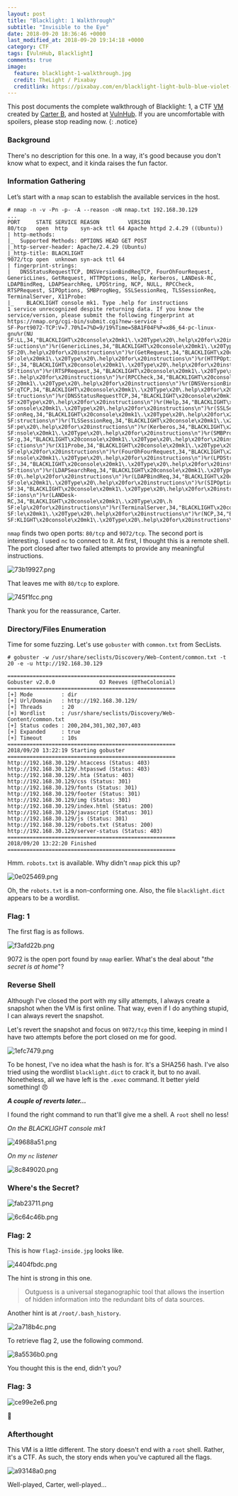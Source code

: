 ```yaml
---
layout: post
title: "Blacklight: 1 Walkthrough"
subtitle: "Invisible to the Eye"
date: 2018-09-20 18:36:46 +0000
last_modified_at: 2018-09-20 19:14:18 +0000
category: CTF
tags: [VulnHub, Blacklight]
comments: true
image:
  feature: blacklight-1-walkthrough.jpg
  credit: TheLight / Pixabay
  creditlink: https://pixabay.com/en/blacklight-light-bulb-blue-violet-915779/
---
```


This post documents the complete walkthrough of Blacklight: 1, a CTF [VM][1] created by [Carter B][2], and hosted at [VulnHub][3]. If you are uncomfortable with spoilers, please stop reading now.
{: .notice}

<!--more-->

### Background

There's no description for this one. In a way, it's good because you don't know what to expect, and it kinda raises the fun factor.

### Information Gathering

Let’s start with a `nmap` scan to establish the available services in the host.

```
# nmap -n -v -Pn -p- -A --reason -oN nmap.txt 192.168.30.129
...
PORT     STATE SERVICE REASON         VERSION
80/tcp   open  http    syn-ack ttl 64 Apache httpd 2.4.29 ((Ubuntu))
| http-methods:
|_  Supported Methods: OPTIONS HEAD GET POST
|_http-server-header: Apache/2.4.29 (Ubuntu)
|_http-title: BLACKLIGHT
9072/tcp open  unknown syn-ack ttl 64
| fingerprint-strings:
|   DNSStatusRequestTCP, DNSVersionBindReqTCP, FourOhFourRequest, GenericLines, GetRequest, HTTPOptions, Help, Kerberos, LANDesk-RC, LDAPBindReq, LDAPSearchReq, LPDString, NCP, NULL, RPCCheck, RTSPRequest, SIPOptions, SMBProgNeg, SSLSessionReq, TLSSessionReq, TerminalServer, X11Probe:
|_    BLACKLIGHT console mk1. Type .help for instructions
1 service unrecognized despite returning data. If you know the service/version, please submit the following fingerprint at https://nmap.org/cgi-bin/submit.cgi?new-service :
SF-Port9072-TCP:V=7.70%I=7%D=9/19%Time=5BA1F04F%P=x86_64-pc-linux-gnu%r(NU
SF:LL,34,"BLACKLIGHT\x20console\x20mk1\.\x20Type\x20\.help\x20for\x20instr
SF:uctions\n")%r(GenericLines,34,"BLACKLIGHT\x20console\x20mk1\.\x20Type\x
SF:20\.help\x20for\x20instructions\n")%r(GetRequest,34,"BLACKLIGHT\x20cons
SF:ole\x20mk1\.\x20Type\x20\.help\x20for\x20instructions\n")%r(HTTPOptions
SF:,34,"BLACKLIGHT\x20console\x20mk1\.\x20Type\x20\.help\x20for\x20instruc
SF:tions\n")%r(RTSPRequest,34,"BLACKLIGHT\x20console\x20mk1\.\x20Type\x20\
SF:.help\x20for\x20instructions\n")%r(RPCCheck,34,"BLACKLIGHT\x20console\x
SF:20mk1\.\x20Type\x20\.help\x20for\x20instructions\n")%r(DNSVersionBindRe
SF:qTCP,34,"BLACKLIGHT\x20console\x20mk1\.\x20Type\x20\.help\x20for\x20ins
SF:tructions\n")%r(DNSStatusRequestTCP,34,"BLACKLIGHT\x20console\x20mk1\.\
SF:x20Type\x20\.help\x20for\x20instructions\n")%r(Help,34,"BLACKLIGHT\x20c
SF:onsole\x20mk1\.\x20Type\x20\.help\x20for\x20instructions\n")%r(SSLSessi
SF:onReq,34,"BLACKLIGHT\x20console\x20mk1\.\x20Type\x20\.help\x20for\x20in
SF:structions\n")%r(TLSSessionReq,34,"BLACKLIGHT\x20console\x20mk1\.\x20Ty
SF:pe\x20\.help\x20for\x20instructions\n")%r(Kerberos,34,"BLACKLIGHT\x20co
SF:nsole\x20mk1\.\x20Type\x20\.help\x20for\x20instructions\n")%r(SMBProgNe
SF:g,34,"BLACKLIGHT\x20console\x20mk1\.\x20Type\x20\.help\x20for\x20instru
SF:ctions\n")%r(X11Probe,34,"BLACKLIGHT\x20console\x20mk1\.\x20Type\x20\.h
SF:elp\x20for\x20instructions\n")%r(FourOhFourRequest,34,"BLACKLIGHT\x20co
SF:nsole\x20mk1\.\x20Type\x20\.help\x20for\x20instructions\n")%r(LPDString
SF:,34,"BLACKLIGHT\x20console\x20mk1\.\x20Type\x20\.help\x20for\x20instruc
SF:tions\n")%r(LDAPSearchReq,34,"BLACKLIGHT\x20console\x20mk1\.\x20Type\x2
SF:0\.help\x20for\x20instructions\n")%r(LDAPBindReq,34,"BLACKLIGHT\x20cons
SF:ole\x20mk1\.\x20Type\x20\.help\x20for\x20instructions\n")%r(SIPOptions,
SF:34,"BLACKLIGHT\x20console\x20mk1\.\x20Type\x20\.help\x20for\x20instruct
SF:ions\n")%r(LANDesk-RC,34,"BLACKLIGHT\x20console\x20mk1\.\x20Type\x20\.h
SF:elp\x20for\x20instructions\n")%r(TerminalServer,34,"BLACKLIGHT\x20conso
SF:le\x20mk1\.\x20Type\x20\.help\x20for\x20instructions\n")%r(NCP,34,"BLAC
SF:KLIGHT\x20console\x20mk1\.\x20Type\x20\.help\x20for\x20instructions\n");
```

`nmap` finds two open ports: `80/tcp` and `9072/tcp`. The second port is interesting. I used `nc` to connect to it. At first, I thought this is a remote shell. The port closed after two failed attempts to provide any meaningful instructions.

![73b19927.png](/assets/images/posts/blacklight-1-walkthrough/73b19927.png)

That leaves me with `80/tcp` to explore.

![745f1fcc.png](/assets/images/posts/blacklight-1-walkthrough/745f1fcc.png)

Thank you for the reassurance, Carter.

### Directory/Files Enumeration

Time for some fuzzing. Let's use `gobuster` with `common.txt` from SecLists.

```
# gobuster -w /usr/share/seclists/Discovery/Web-Content/common.txt -t 20 -e -u http://192.168.30.129

=====================================================
Gobuster v2.0.0              OJ Reeves (@TheColonial)
=====================================================
[+] Mode         : dir
[+] Url/Domain   : http://192.168.30.129/
[+] Threads      : 20
[+] Wordlist     : /usr/share/seclists/Discovery/Web-Content/common.txt
[+] Status codes : 200,204,301,302,307,403
[+] Expanded     : true
[+] Timeout      : 10s
=====================================================
2018/09/20 13:22:19 Starting gobuster
=====================================================
http://192.168.30.129/.htaccess (Status: 403)
http://192.168.30.129/.htpasswd (Status: 403)
http://192.168.30.129/.hta (Status: 403)
http://192.168.30.129/css (Status: 301)
http://192.168.30.129/fonts (Status: 301)
http://192.168.30.129/footer (Status: 301)
http://192.168.30.129/img (Status: 301)
http://192.168.30.129/index.html (Status: 200)
http://192.168.30.129/javascript (Status: 301)
http://192.168.30.129/js (Status: 301)
http://192.168.30.129/robots.txt (Status: 200)
http://192.168.30.129/server-status (Status: 403)
=====================================================
2018/09/20 13:22:20 Finished
=====================================================
```

Hmm. `robots.txt` is available. Why didn't `nmap` pick this up?

![0e025469.png](/assets/images/posts/blacklight-1-walkthrough/0e025469.png)

Oh, the `robots.txt` is a non-conforming one. Also, the file `blacklight.dict` appears to be a wordlist.

### Flag: 1

The first flag is as follows.

![f3afd22b.png](/assets/images/posts/blacklight-1-walkthrough/f3afd22b.png)

9072 is the open port found by `nmap` earlier. What's the deal about "_the secret is at home_"?

### Reverse Shell

Although I've closed the port with my silly attempts, I always create a snapshot when the VM is first online. That way, even if I do anything stupid, I can always revert the snapshot.

Let's revert the snapshot and focus on `9072/tcp` this time, keeping in mind I have two attempts before the port closed on me for good.

![1efc7479.png](/assets/images/posts/blacklight-1-walkthrough/1efc7479.png)

To be honest, I've no idea what the hash is for. It's a SHA256 hash. I've also tried using the wordlist `blacklight.dict` to crack it, but to no avail. Nonetheless, all we have left is the `.exec` command. It better yield something! :angry:

***A couple of reverts later...***

I found the right command to run that'll give me a shell. A `root` shell no less!

_On the BLACKLIGHT console mk1_

![49688a51.png](/assets/images/posts/blacklight-1-walkthrough/49688a51.png)

_On my `nc` listener_

![8c849020.png](/assets/images/posts/blacklight-1-walkthrough/8c849020.png)

### Where's the Secret?

![fab23711.png](/assets/images/posts/blacklight-1-walkthrough/fab23711.png)

![6c64c46b.png](/assets/images/posts/blacklight-1-walkthrough/6c64c46b.png)

### Flag: 2

This is how `flag2-inside.jpg` looks like.

![4404fbdc.png](/assets/images/posts/blacklight-1-walkthrough/4404fbdc.png)

The hint is strong in this one.

> Outguess is a universal steganographic tool that allows the insertion of hidden information into the redundant bits of data sources.

Another hint is at `/root/.bash_history`.

![2a718b4c.png](/assets/images/posts/blacklight-1-walkthrough/2a718b4c.png)

To retrieve flag 2, use the following commond.

![8a5536b0.png](/assets/images/posts/blacklight-1-walkthrough/8a5536b0.png)

You thought this is the end, didn't you?

### Flag: 3

![ce99e2e6.png](/assets/images/posts/blacklight-1-walkthrough/ce99e2e6.png)

:dancer:

### Afterthought

This VM is a little different. The story doesn't end with a `root` shell. Rather, it's a CTF. As such, the story ends when you've captured all the flags.

![a93148a0.png](/assets/images/posts/blacklight-1-walkthrough/a93148a0.png)

Well-played, Carter, well-played&hellip;

[1]: https://www.vulnhub.com/entry/blacklight-1,242/
[2]: https://twitter.com/@cbrnrd
[3]: https://www.vulnhub.com/
